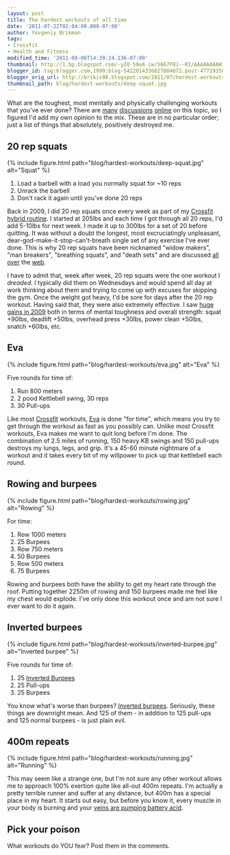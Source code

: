 ```yaml
---
layout: post
title: The hardest workouts of all time
date: '2011-07-22T02:04:00.000-07:00'
author: Yevgeniy Brikman
tags:
- Crossfit
- Health and Fitness
modified_time: '2011-08-06T14:39:24.136-07:00'
thumbnail: http://1.bp.blogspot.com/-yZQ-58eA-iw/S667F0J--RI/AAAAAAAAHiQ/e27yrW1-RUI/s72-c/IMG_6799.JPG
blogger_id: tag:blogger.com,1999:blog-5422014336627804072.post-4771935855086000016
blogger_orig_url: http://brikis98.blogspot.com/2011/07/hardest-workouts-of-all-time.html
thumbnail_path: blog/hardest-workouts/deep-squat.jpg
---
```


What are the toughest, most mentally and physically challenging workouts that 
you've ever done? There are [many](http://www.spccrossfit.com/?page_id=1162) 
[discussions](http://www.t-nation.com/free_online_article/sports_body_training_performance/the_six_toughest_workouts) 
[online](http://board.crossfit.com/showthread.php?t=23056) on this topic, so I 
figured I'd add my own opinion to the mix. These are in no particular order; 
just a list of things that absolutely, positively destroyed me. 

## 20 rep squats 

{% include figure.html path="blog/hardest-workouts/deep-squat.jpg" alt="Squat" %}

1. Load a barbell with a load you normally squat for ~10 reps
1. Unrack the barbell
1. Don't rack it again until you've done 20 reps

Back in 2009, I did 20 rep squats once every week as part of my 
[Crossfit hybrid 
routine](https://it.badykov.com/writing/2009/07/12/crossfit-strengthpower-hybrid/). 
I started at 205lbs and each time I got through all 20 reps, I'd add 5-10lbs 
for next week. I made it up to 300lbs for a set of 20 before quitting. It was 
without a doubt the longest, most excruciatingly unpleasant, 
dear-god-make-it-stop-can't-breath single set of any exercise I've ever done. 
This is why 20 rep squats have been nicknamed "widow makers", "man breakers", 
"breathing squats", and "death sets" and are discussed 
[all](http://www.bodybuilding.com/fun/irontamer5.htm) 
[over](http://startingstrength.wikia.com/wiki/20_Rep_Squats) the 
[web](http://www.ironworkout.com/20_rep_squat.htm). 

I have to admit that, week after week, 20 rep squats were the one workout I 
*dreaded*. I typically did them on Wednesdays and would spend all day at work 
thinking about them and trying to come up with excuses for skipping the gym. 
Once the weight got heavy, I'd be sore for days after the 20 rep workout. 
Having said that, they were also extremely effective. I saw [huge gains in 
2009](https://it.badykov.com/writing/2010/01/06/look-back-at-2009/) both in 
terms of mental toughness and overall strength: squat +90lbs, deadlift +50lbs, 
overhead press +30lbs, power clean +50lbs, snatch +60lbs, etc. 

## Eva 

{% include figure.html path="blog/hardest-workouts/eva.jpg" alt="Eva" %}

Five rounds for time of: 

1.  Run 800 meters 
1.  2 pood Kettlebell swing, 30 reps 
1.  30 Pull-ups 

Like most [Crossfit](https://it.badykov.com/writing/2008/12/16/tribute-to-crossfit/) 
workouts, [Eva](http://www.crossfit.com/mt-archive2/004780.html) is done "for 
time", which means you try to get through the workout as fast as you possibly 
can. Unlike most Crossfit workouts, Eva makes me want to quit long before I'm 
done. The combination of 2.5 miles of running, 150 heavy KB swings and 150 
pull-ups destroys my lungs, legs, and grip. It's a 45-60 minute nightmare of a 
workout and it takes every bit of my willpower to pick up that kettlebell each 
round. 

## Rowing and burpees

{% include figure.html path="blog/hardest-workouts/rowing.jpg" alt="Rowing" %}

For time: 

1. Row 1000 meters 
1. 25 Burpees 
1. Row 750 meters 
1. 50 Burpees 
1. Row 500 meters 
1. 75 Burpees 

Rowing and burpees both have the ability to get my heart rate through the 
roof. Putting together 2250m of rowing and 150 burpees made me feel like my 
chest would explode. I've only done this workout once and am not sure I ever 
want to do it again. 

## Inverted burpees

{% include figure.html path="blog/hardest-workouts/inverted-burpee.jpg" alt="Inverted burpee" %}

Five rounds for time of: 

1.  25 [Inverted Burpees](http://www.crossfit.com/mt-archive2/001125.html) 
1.  25 Pull-ups 
1.  25 Burpees 

You know what's worse than burpees? [Inverted 
burpees](http://www.crossfit.com/mt-archive2/001125.html). Seriously, these 
things are downright mean. And 125 of them - in addition to 125 pull-ups and 
125 normal burpees - is just plain evil. 

## 400m repeats

{% include figure.html path="blog/hardest-workouts/running.jpg" alt="Running" %}

This may seem like a strange one, but I'm not sure any other workout allows me 
to approach 100% exertion quite like all-out 400m repeats. I'm actually a 
pretty terrible runner and suffer at any distance, but 400m has a special 
place in my heart. It starts out easy, but before you know it, every muscle in 
your body is burning and your [veins are pumping battery 
acid](http://www.imdb.com/title/tt0137523/quotes). 

## Pick your poison

What workouts do YOU fear? Post them in the comments. 

